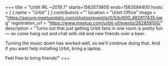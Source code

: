 +++
title = "Urbit IRL ~2019.7"
starts=1563573600
ends=1563584400
hosts = [
      { name = "Urbit" }
]
contributors =""
location = "Urbit Office"
image = "https://secure.meetupstatic.com/photos/event/e/0/5/b/600_482817435.jpeg"
registration_url = "https://www.meetup.com/urbit-sf/events/262858100/"
description = "Turns out that just getting Urbit fans in one room is pretty fun — so come hang out and chat with old and new friends over a beer.

Turning the music down has worked well, so we'll continue doing that. And if you want help installing Urbit, bring a laptop.

Feel free to bring friends!"
+++